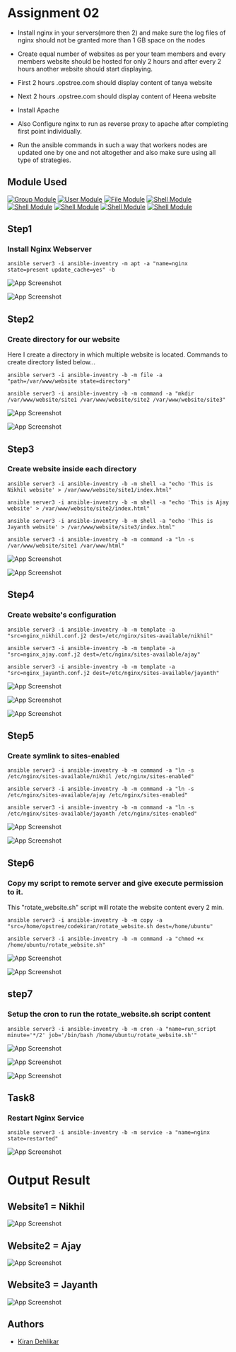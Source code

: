 
# Assignment 02

- Install nginx in your servers(more then 2) and make sure the log files of nginx should not be granted more than 1 GB space on the nodes
- Create equal number of websites as per your team  members and every members website should be hosted for only 2 hours and after every 2 hours another website should start displaying.
- First 2 hours <team>.opstree.com should display content of tanya website
- Next 2 hours <team>.opstree.com should display content of Heena website

- Install Apache
- Also Configure nginx to run as reverse proxy to apache after completing first point individually.


- Run the ansible commands in such a way that workers nodes are updated one by one and not altogether and also make sure using all type of strategies.



## Module Used

[![Group Module](https://img.shields.io/badge/Apt-green.svg)](https://docs.ansible.com/ansible/latest/collections/ansible/builtin/apt_module.html)
[![User Module](https://img.shields.io/badge/Commad-red.svg)](https://docs.ansible.com/ansible/latest/collections/ansible/builtin/command_module.html)
[![File Module](https://img.shields.io/badge/File-blue.svg)](https://docs.ansible.com/ansible/latest/collections/ansible/builtin/file_module.html)
[![Shell Module](https://img.shields.io/badge/Shell-orange.svg)](https://docs.ansible.com/ansible/latest/collections/ansible/builtin/shell_module.html)
[![Shell Module](https://img.shields.io/badge/Template-yellow.svg)](https://docs.ansible.com/ansible/latest/collections/ansible/builtin/template_module.html)
[![Shell Module](https://img.shields.io/badge/Copy-pink.svg)](https://docs.ansible.com/ansible/latest/collections/ansible/builtin/copy_module.html)
[![Shell Module](https://img.shields.io/badge/Cron-purple.svg)](https://docs.ansible.com/ansible/latest/collections/ansible/builtin/cron_module.html)
[![Shell Module](https://img.shields.io/badge/Service-brown.svg)](https://docs.ansible.com/ansible/latest/collections/ansible/builtin/service_module.html)
## Step1

### Install Nginx Webserver

```
ansible server3 -i ansible-inventry -m apt -a "name=nginx state=present update_cache=yes" -b
```
![App Screenshot](https://github.com/Kiran-dehlikar/test/assets/104997588/8ee862be-9db6-43bb-99e0-0542a903b55d)

![App Screenshot](https://github.com/Kiran-dehlikar/test/assets/104997588/865ad835-a43e-41bf-b0e1-ef7f86d71763)

## Step2

### Create directory for our website

Here I create a directory in which multiple website is located. Commands to create directory listed below...



```
ansible server3 -i ansible-inventry -b -m file -a "path=/var/www/website state=directory"

ansible server3 -i ansible-inventry -b -m command -a "mkdir /var/www/website/site1 /var/www/website/site2 /var/www/website/site3"
```


![App Screenshot](https://github.com/Kiran-dehlikar/test/assets/104997588/edd363dc-3af3-49ff-8903-0f14c677ac4e)

![App Screenshot](https://github.com/Kiran-dehlikar/test/assets/104997588/6fb869b2-d1e1-4255-a9e6-9b42b3bc6e18)

## Step3

### Create website inside each directory

```
ansible server3 -i ansible-inventry -b -m shell -a "echo 'This is Nikhil website' > /var/www/website/site1/index.html"

ansible server3 -i ansible-inventry -b -m shell -a "echo 'This is Ajay website' > /var/www/website/site2/index.html"

ansible server3 -i ansible-inventry -b -m shell -a "echo 'This is Jayanth website' > /var/www/website/site3/index.html"

ansible server3 -i ansible-inventry -b -m command -a "ln -s /var/www/website/site1 /var/www/html"
```
![App Screenshot](https://github.com/Kiran-dehlikar/test/assets/104997588/1d08cfab-2d15-41c3-bd8f-c4dbf452c9b4)

![App Screenshot](https://github.com/Kiran-dehlikar/test/assets/104997588/6704b4f5-b0b2-44f6-b8b3-cfcd9a408c15)


## Step4
### Create website's configuration

```
ansible server3 -i ansible-inventry -b -m template -a "src=nginx_nikhil.conf.j2 dest=/etc/nginx/sites-available/nikhil"

ansible server3 -i ansible-inventry -b -m template -a "src=nginx_ajay.conf.j2 dest=/etc/nginx/sites-available/ajay"

ansible server3 -i ansible-inventry -b -m template -a "src=nginx_jayanth.conf.j2 dest=/etc/nginx/sites-available/jayanth"
```
![App Screenshot](https://github.com/Kiran-dehlikar/test/assets/104997588/a5a9792d-7321-4dc8-b2ce-cf443f1b75e6)

![App Screenshot](https://github.com/Kiran-dehlikar/test/assets/104997588/cae8fdb0-3b3e-4500-a504-189009e89f51)

![App Screenshot](https://github.com/Kiran-dehlikar/test/assets/104997588/59505051-5d55-48e2-82eb-02a94ce5ba64)

## Step5

### Create symlink to sites-enabled

```
ansible server3 -i ansible-inventry -b -m command -a "ln -s /etc/nginx/sites-available/nikhil /etc/nginx/sites-enabled"

ansible server3 -i ansible-inventry -b -m command -a "ln -s /etc/nginx/sites-available/ajay /etc/nginx/sites-enabled"

ansible server3 -i ansible-inventry -b -m command -a "ln -s /etc/nginx/sites-available/jayanth /etc/nginx/sites-enabled"
```
![App Screenshot](https://github.com/Kiran-dehlikar/test/assets/104997588/e8278c45-a5ea-4650-9304-f63094943c68)

![App Screenshot](https://github.com/Kiran-dehlikar/test/assets/104997588/f905a076-5f6d-4496-a9a3-e3e4c145d75a)


## Step6

### Copy my script to remote server and give execute permission to it.
This "rotate_website.sh" script will rotate the website content every 2 min.
```
ansible server3 -i ansible-inventry -b -m copy -a "src=/home/opstree/codekiran/rotate_website.sh dest=/home/ubuntu"

ansible server3 -i ansible-inventry -b -m command -a "chmod +x /home/ubuntu/rotate_website.sh"
```
![App Screenshot](https://github.com/Kiran-dehlikar/test/assets/104997588/d8cb336a-3337-4063-9c31-8e14a8af5eff)

![App Screenshot](https://github.com/Kiran-dehlikar/test/assets/104997588/255ac8b1-3bca-471b-89ef-95c2c6caf3a2)

## step7

### Setup the cron to run the rotate_website.sh script content 

```
ansible server3 -i ansible-inventry -b -m cron -a "name=run_script minute='*/2' job='/bin/bash /home/ubuntu/rotate_website.sh'"
```
![App Screenshot](https://github.com/Kiran-dehlikar/test/assets/104997588/18cf6415-59ea-43dc-804a-51061ce18a29)

![App Screenshot](https://github.com/Kiran-dehlikar/test/assets/104997588/20410843-7828-4cbf-8e17-097a805d453b)

![App Screenshot](https://github.com/Kiran-dehlikar/test/assets/104997588/f72e7786-e07b-4229-9d39-6bf7f62b92c8)

## Task8

### Restart Nginx Service

```
ansible server3 -i ansible-inventry -b -m service -a "name=nginx state=restarted"
```
![App Screenshot](https://github.com/Kiran-dehlikar/test/assets/104997588/e69ad31e-dac2-47f3-9929-5c96a52c7974)

# Output Result
## Website1 = Nikhil
![App Screenshot](https://github.com/Kiran-dehlikar/test/assets/104997588/319e399b-3a74-45f8-9a5a-5a1a6f9b6751)
## Website2 = Ajay
![App Screenshot](https://github.com/Kiran-dehlikar/test/assets/104997588/f585b8ab-7cf0-44e7-b2c2-c604a78ff6a4)
## Website3 = Jayanth
![App Screenshot](https://github.com/Kiran-dehlikar/test/assets/104997588/3d5b8bea-07c4-43c2-9fdd-70089a62a838)


## Authors

- [Kiran Dehlikar](https://github.com/Kiran-dehlikar)
